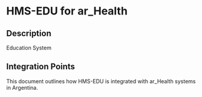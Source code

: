 # HMS-EDU for ar_Health

## Description

Education System

## Integration Points

This document outlines how HMS-EDU is integrated with ar_Health systems in Argentina.

